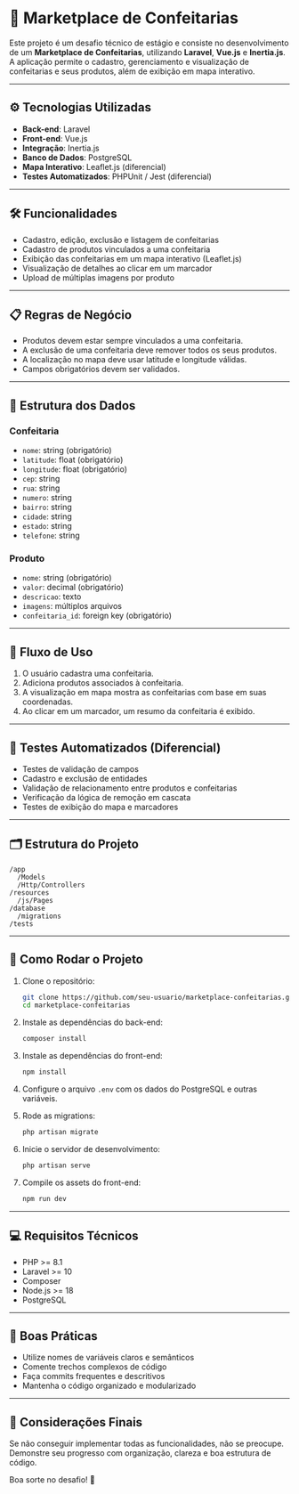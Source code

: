 # 🍰 Marketplace de Confeitarias

Este projeto é um desafio técnico de estágio e consiste no desenvolvimento de um **Marketplace de Confeitarias**, utilizando **Laravel**, **Vue.js** e **Inertia.js**. A aplicação permite o cadastro, gerenciamento e visualização de confeitarias e seus produtos, além de exibição em mapa interativo.

---

## ⚙️ Tecnologias Utilizadas

- **Back-end**: Laravel
- **Front-end**: Vue.js
- **Integração**: Inertia.js
- **Banco de Dados**: PostgreSQL
- **Mapa Interativo**: Leaflet.js (diferencial)
- **Testes Automatizados**: PHPUnit / Jest (diferencial)

---

## 🛠️ Funcionalidades

- Cadastro, edição, exclusão e listagem de confeitarias
- Cadastro de produtos vinculados a uma confeitaria
- Exibição das confeitarias em um mapa interativo (Leaflet.js)
- Visualização de detalhes ao clicar em um marcador
- Upload de múltiplas imagens por produto

---

## 📋 Regras de Negócio

- Produtos devem estar sempre vinculados a uma confeitaria.
- A exclusão de uma confeitaria deve remover todos os seus produtos.
- A localização no mapa deve usar latitude e longitude válidas.
- Campos obrigatórios devem ser validados.

---

## 🧾 Estrutura dos Dados

### Confeitaria

- `nome`: string (obrigatório)
- `latitude`: float (obrigatório)
- `longitude`: float (obrigatório)
- `cep`: string
- `rua`: string
- `numero`: string
- `bairro`: string
- `cidade`: string
- `estado`: string
- `telefone`: string

### Produto

- `nome`: string (obrigatório)
- `valor`: decimal (obrigatório)
- `descricao`: texto
- `imagens`: múltiplos arquivos
- `confeitaria_id`: foreign key (obrigatório)

---

## 🧭 Fluxo de Uso

1. O usuário cadastra uma confeitaria.
2. Adiciona produtos associados à confeitaria.
3. A visualização em mapa mostra as confeitarias com base em suas coordenadas.
4. Ao clicar em um marcador, um resumo da confeitaria é exibido.

---

## 🧪 Testes Automatizados (Diferencial)

- Testes de validação de campos
- Cadastro e exclusão de entidades
- Validação de relacionamento entre produtos e confeitarias
- Verificação da lógica de remoção em cascata
- Testes de exibição do mapa e marcadores

---

## 🗂️ Estrutura do Projeto

```
/app
  /Models
  /Http/Controllers
/resources
  /js/Pages
/database
  /migrations
/tests
```

---

## 🚀 Como Rodar o Projeto

1. Clone o repositório:
   ```bash
   git clone https://github.com/seu-usuario/marketplace-confeitarias.git
   cd marketplace-confeitarias
   ```

2. Instale as dependências do back-end:
   ```bash
   composer install
   ```

3. Instale as dependências do front-end:
   ```bash
   npm install
   ```

4. Configure o arquivo `.env` com os dados do PostgreSQL e outras variáveis.

5. Rode as migrations:
   ```bash
   php artisan migrate
   ```

6. Inicie o servidor de desenvolvimento:
   ```bash
   php artisan serve
   ```

7. Compile os assets do front-end:
   ```bash
   npm run dev
   ```

---

## 💻 Requisitos Técnicos

- PHP >= 8.1
- Laravel >= 10
- Composer
- Node.js >= 18
- PostgreSQL

---

## 📜 Boas Práticas

- Utilize nomes de variáveis claros e semânticos
- Comente trechos complexos de código
- Faça commits frequentes e descritivos
- Mantenha o código organizado e modularizado

---

## 👋 Considerações Finais

Se não conseguir implementar todas as funcionalidades, não se preocupe. Demonstre seu progresso com organização, clareza e boa estrutura de código.

Boa sorte no desafio! 🚀
